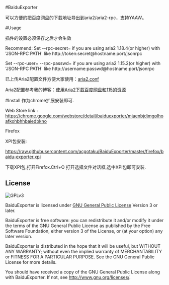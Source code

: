 #BaiduExporter

可以方便的把百度网盘的下载地址导出到aria2/aria2-rpc，支持YAAW。

#Usage

插件的设置必须保存之后才会生效

Recommend: Set --rpc-secret=<secret> if you are using aria2 1.18.4(or higher) with 'JSON-RPC PATH' like http://token:secret@hostname:port/jsonrpc

Set --rpc-user=<username> --rpc-passwd=<passwd> if you are using aria2 1.15.2(or higher) with 'JSON-RPC PATH' like http://username:passwd@hostname:port/jsonrpc

已上传Aria2配置文件方便大家使用：[aria2.conf](https://raw.githubusercontent.com/acgotaku/BaiduExporter/master/aria2.conf)

Aria2配置参考我的博客：[使用Aria2下载百度网盘和115的资源](https://blog.icehoney.me/posts/2015-1-31-Aria2-download)

#Install
作为chrome扩展安装即可.

Web Store link : https://chrome.google.com/webstore/detail/baiduexporter/mjaenbjdjmgolhoafkohbhhbaiedbkno

Firefox

XPI包安装:

https://raw.githubusercontent.com/acgotaku/BaiduExporter/master/firefox/baidu-exporter.xpi

下载XPI包,打开Firefox.Ctrl+O 打开选择文件对话框,选中XPI包即可安装.


License
-------
![GPLv3](https://www.gnu.org/graphics/gplv3-127x51.png)

BaiduExporter is licensed under [GNU General Public License](https://www.gnu.org/licenses/gpl.html) Version 3 or later.

BaiduExporter is free software: you can redistribute it and/or modify
it under the terms of the GNU General Public License as published by
the Free Software Foundation, either version 3 of the License, or
(at your option) any later version.

BaiduExporter is distributed in the hope that it will be useful,
but WITHOUT ANY WARRANTY; without even the implied warranty of
MERCHANTABILITY or FITNESS FOR A PARTICULAR PURPOSE.  See the
GNU General Public License for more details.

You should have received a copy of the GNU General Public License
along with BaiduExporter.  If not, see <http://www.gnu.org/licenses/>.
